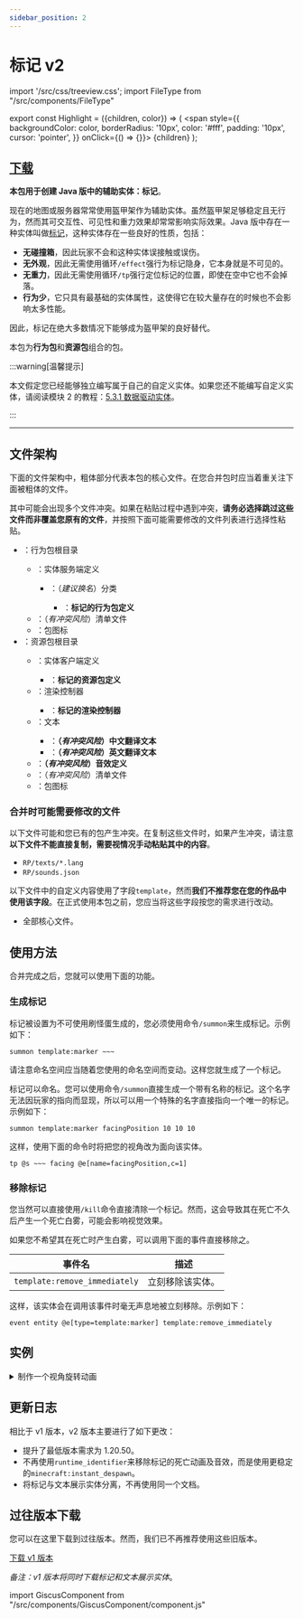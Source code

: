 ```yaml
---
sidebar_position: 2
---
```


# 标记 v2

import '/src/css/treeview.css';
import FileType from "/src/components/FileType"

export const Highlight = ({children, color}) => (
  <span
    style={{ backgroundColor: color, borderRadius: '10px', color: '#fff', padding: '10px', cursor: 'pointer', }}
    onClick={() => {}}>
    {children}
  </span>
);

## [<Highlight color="#25c2a0">下载</Highlight>](https://app.nekodrive.net/s/BORHx)

**本包用于创建 Java 版中的辅助实体：标记**。

现在的地图或服务器常常使用盔甲架作为辅助实体。虽然盔甲架足够稳定且无行为，然而其可交互性、可见性和重力效果却常常影响实际效果。Java 版中存在一种实体叫做[标记](https://zh.minecraft.wiki/w/标记)，这种实体存在一些良好的性质，包括：

- **无碰撞箱**，因此玩家不会和这种实体误接触或误伤。
- **无外观**，因此无需使用循环`/effect`强行为标记隐身，它本身就是不可见的。
- **无重力**，因此无需使用循环`/tp`强行定位标记的位置，即使在空中它也不会掉落。
- **行为少**，它只具有最基础的实体属性，这使得它在较大量存在的时候也不会影响太多性能。

因此，标记在绝大多数情况下能够成为盔甲架的良好替代。

本包为**行为包**和**资源包**组合的包。

:::warning[温馨提示]

本文假定您已经能够独立编写属于自己的自定义实体。如果您还不能编写自定义实体，请阅读模块 2 的教程：[5.3.1 数据驱动实体](/docs/tutorials/a2_addons/b5_combined_addons/3_custom_entities/1_data_driven_entities)。

:::

---

## 文件架构

下面的文件架构中，粗体部分代表本包的核心文件。在您合并包时应当着重关注下面被粗体的文件。

其中可能会出现多个文件冲突。如果在粘贴过程中遇到冲突，**请务必选择跳过这些文件而非覆盖您原有的文件**，并按照下面可能需要修改的文件列表进行选择性粘贴。

<treeview>

- <FileType fileType="folder" name="BP_marker"/>：行为包根目录
  - <FileType fileType="folder" name="entities"/>：实体服务端定义
    - <FileType fileType="folder" name="template"/>：（*建议换名*）分类
      - <FileType fileType="file" name="marker.server_entity.json"/>：**标记的行为包定义**
  - <FileType fileType="file" name="manifest.json"/>：（*有冲突风险*）清单文件
  - <FileType fileType="image" name="pack_icon.png"/>：包图标
- <FileType fileType="folder" name="RP_marker"/>：资源包根目录
  - <FileType fileType="folder" name="entity"/>：实体客户端定义
    - <FileType fileType="file" name="marker.client_entity.json"/>：**标记的资源包定义**
  - <FileType fileType="folder" name="render_controllers"/>：渲染控制器
    - <FileType fileType="file" name="marker.render_controllers.json"/>：**标记的渲染控制器**
  - <FileType fileType="folder" name="texts"/>：文本
    - <FileType fileType="file" name="zh_CN.lang"/>：**（*有冲突风险*）中文翻译文本**
    - <FileType fileType="file" name="en_US.lang"/>：**（*有冲突风险*）英文翻译文本**
  - <FileType fileType="file" name="sounds.json"/>：**（*有冲突风险*）音效定义**
  - <FileType fileType="file" name="manifest.json"/>：（*有冲突风险*）清单文件
  - <FileType fileType="image" name="pack_icon.png"/>：包图标

</treeview>

### 合并时可能需要修改的文件

以下文件可能和您已有的包产生冲突。在复制这些文件时，如果产生冲突，请注意**以下文件不能直接复制，需要视情况手动粘贴其中的内容**。

- `RP/texts/*.lang`
- `RP/sounds.json`

以下文件中的自定义内容使用了字段`template`，然而**我们不推荐您在您的作品中使用该字段**。在正式使用本包之前，您应当将这些字段按您的需求进行改动。

- 全部核心文件。

## 使用方法

合并完成之后，您就可以使用下面的功能。

### 生成标记

标记被设置为不可使用刷怪蛋生成的，您必须使用命令`/summon`来生成标记。示例如下：

```mcfunction
summon template:marker ~~~
```

请注意命名空间应当随着您使用的命名空间而变动。这样您就生成了一个标记。

标记可以命名。您可以使用命令`/summon`直接生成一个带有名称的标记。这个名字无法因玩家的指向而显现，所以可以用一个特殊的名字直接指向一个唯一的标记。示例如下：

```mcfunction
summon template:marker facingPosition 10 10 10
```

这样，使用下面的命令时将把您的视角改为面向该实体。

```mcfunction
tp @s ~~~ facing @e[name=facingPosition,c=1]
```

### 移除标记

您当然可以直接使用`/kill`命令直接清除一个标记。然而，这会导致其在死亡不久后产生一个死亡白雾，可能会影响视觉效果。

如果您不希望其在死亡时产生白雾，可以调用下面的事件直接移除之。

| 事件名 | 描述 |
| --- | --- |
| `template:remove_immediately` | 立刻移除该实体。 |

这样，该实体会在调用该事件时毫无声息地被立刻移除。示例如下：

```mcfunction
event entity @e[type=template:marker] template:remove_immediately
```

## 实例

<details>

<summary>制作一个视角旋转动画</summary>

使用一个一次性执行的函数`init.mcfunction`来定义一个标记`facingPos`：

```mcfunction title="init.mcfunction" showLineNumbers
summon template:marker facingPos 10 10 10
```

然后，基于[教程模块 1，3.5](/docs/tutorials/a1_commands/b3_command_systems/c5_system_on_cb#基于命令方块的命令系统的一个实例旋转动画) 的旋转视角的原理，使用一个循环执行的函数`main.mcfunction`来定义玩家的相机旋转行为。假设手持钻石时旋转相机。

```mcfunction title="main.mcfunction" showLineNumbers
execute as @e[name=facingPos] at @s run tp @s ~~~ ~1
execute as @e[name=facingPos] at @s positioned ^^^5 run camera @a[hasitem={item=diamond,location=slot.weapon.mainhand}] set minecraft:free ease 0.1 linear pos ~~~ facing @s
camera @a[hasitem={item=diamond,location=slot.weapon.mainhand,quantity=0}] clear
```

因为标记本身不可见，因此无需特意添加隐身效果，也无需使用`/tp`固定标记的位置。

</details>

## 更新日志

相比于 v1 版本，v2 版本主要进行了如下更改：

- 提升了最低版本需求为 1.20.50。
- 不再使用`runtime_identifier`来移除标记的死亡动画及音效，而是使用更稳定的`minecraft:instant_despawn`。
- 将标记与文本展示实体分离，不再使用同一个文档。

## 过往版本下载

您可以在这里下载到过往版本。然而，我们已不再推荐使用这些旧版本。

[<Highlight color="#25c2a0">下载 v1 版本</Highlight>](https://app.nekodrive.net/s/zgGi4)

*备注：v1 版本将同时下载标记和文本展示实体*。

import GiscusComponent from "/src/components/GiscusComponent/component.js"

<GiscusComponent/>
